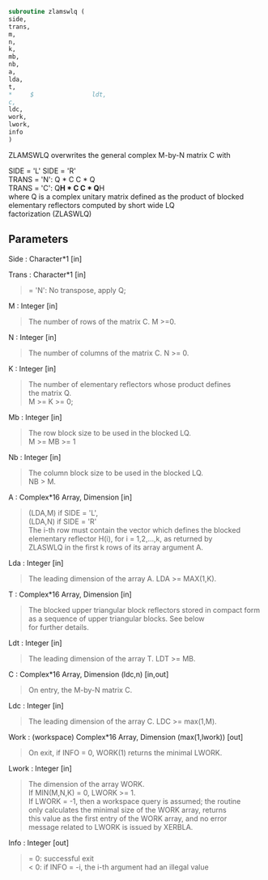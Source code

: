 ```fortran  
subroutine zlamswlq (  
side,  
trans,  
m,  
n,  
k,  
mb,  
nb,  
a,  
lda,  
t,  
*     $                ldt,  
c,  
ldc,  
work,  
lwork,  
info  
)  
```  
  
ZLAMSWLQ overwrites the general complex M-by-N matrix C with  
  
  
SIDE = 'L'     SIDE = 'R'  
TRANS = 'N':      Q * C          C * Q  
TRANS = 'C':      Q**H * C       C * Q**H  
where Q is a complex unitary matrix defined as the product of blocked  
elementary reflectors computed by short wide LQ  
factorization (ZLASWLQ)  
  
## Parameters  
Side : Character*1 [in]  
  
Trans : Character*1 [in]  
> = 'N':  No transpose, apply Q;  
  
M : Integer [in]  
> The number of rows of the matrix C.  M >=0.  
  
N : Integer [in]  
> The number of columns of the matrix C. N >= 0.  
  
K : Integer [in]  
> The number of elementary reflectors whose product defines  
> the matrix Q.  
> M >= K >= 0;  
  
Mb : Integer [in]  
> The row block size to be used in the blocked LQ.  
> M >= MB >= 1  
  
Nb : Integer [in]  
> The column block size to be used in the blocked LQ.  
> NB > M.  
  
A : Complex*16 Array, Dimension [in]  
> (LDA,M) if SIDE = 'L',  
> (LDA,N) if SIDE = 'R'  
> The i-th row must contain the vector which defines the blocked  
> elementary reflector H(i), for i = 1,2,...,k, as returned by  
> ZLASWLQ in the first k rows of its array argument A.  
  
Lda : Integer [in]  
> The leading dimension of the array A. LDA >= MAX(1,K).  
  
T : Complex*16 Array, Dimension [in]  
> The blocked upper triangular block reflectors stored in compact form  
> as a sequence of upper triangular blocks.  See below  
> for further details.  
  
Ldt : Integer [in]  
> The leading dimension of the array T.  LDT >= MB.  
  
C : Complex*16 Array, Dimension (ldc,n) [in,out]  
> On entry, the M-by-N matrix C.  
  
Ldc : Integer [in]  
> The leading dimension of the array C. LDC >= max(1,M).  
  
Work : (workspace) Complex*16 Array, Dimension (max(1,lwork)) [out]  
> On exit, if INFO = 0, WORK(1) returns the minimal LWORK.  
  
Lwork : Integer [in]  
> The dimension of the array WORK.  
> If MIN(M,N,K) = 0, LWORK >= 1.  
> If LWORK = -1, then a workspace query is assumed; the routine  
> only calculates the minimal size of the WORK array, returns  
> this value as the first entry of the WORK array, and no error  
> message related to LWORK is issued by XERBLA.  
  
Info : Integer [out]  
> = 0:  successful exit  
> < 0:  if INFO = -i, the i-th argument had an illegal value  
  
